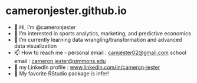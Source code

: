 # cameronjester.github.io
- 👋 Hi, I’m @cameronjester
- 👀 I’m interested in sports analytics, marketing, and predictive economics
- 🌱 I’m currently learning data wrangling/transformation and advanced data visualization 
- 📫 How to reach me - 
personal email : camjester02@gmail.com
school email : cameron.jester@simmons.edu
- 🔗 my LinkedIn profile : www.linkedin.com/in/cameron-jester
- 📒 My favorite RStudio package is infer! 
<!---
cameronjester/cameronjester is a ✨ special ✨ repository because its `README.md` (this file) appears on your GitHub profile.
You can click the Preview link to take a look at your changes.
--->
